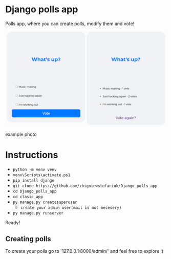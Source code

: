 # Django polls app

Polls app, where you can create polls, modify them and vote!

<p align="center">
  <img  src="https://github.com/zbigniewstefaniuk/zbigniewstefaniuk/blob/master/polls-app.png">
</p>
example photo

# Instructions

- `python -m venv venv`
- `venv\Scripts\activate.ps1`
- `pip install django`
- `git clone https://github.com/zbigniewstefaniuk/Django_polls_app`
- `cd Django_polls_app`
- `cd clasic_app`
- `py manage.py createsuperuser`
  - `create your admin user(mail is not necesery)`
- `py manage.py runserver`

Ready!

## Creating polls

To create your polls go to '127.0.0.1:8000/admin/' and feel free to explore :)
